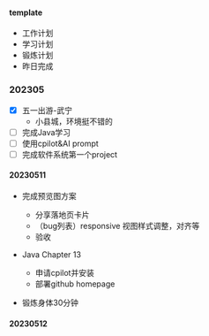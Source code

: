 #### template
- 工作计划
- 学习计划
- 锻炼计划
- 昨日完成

### 202305
- [x] 五一出游-武宁
    - 小县城，环境挺不错的
- [ ] 完成Java学习
- [ ] 使用cpilot&AI prompt
- [ ] 完成软件系统第一个project

#### 20230511  
- 完成预览图方案
    - 分享落地页卡片
    - （bug列表）responsive 视图样式调整，对齐等
    - 验收

- Java Chapter 13
    - 申请cpilot并安装
    - 部署github homepage
- 锻炼身体30分钟


#### 20230512
